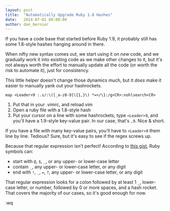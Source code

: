 ```yaml
---
layout: post
title:  "Automatically Upgrade Ruby 1.8 Hashes"
date:   2014-07-01 09:00:00
author: dan_bernier
---
```


If you have a code base that started before Ruby 1.9, it probably still has some 1.8-style hashes hanging around in there.

When nifty new syntax comes out, we start using it on _new_ code, and we gradually work it into existing code as we make other changes to it, but it's not always worth the effort to manually update all the code (or worth the risk to automate it), just for consistency.

This little helper doesn't change those dynamics much, but it _does_ make it easier to manually yank out your hashrockets.

    map <Leader>9 :.s/:\([_a-z0-9]\{1,}\) *=>/\1:/g<CR>:nohlsearch<CR>

1. Put that in your .vimrc, and reload vim
2. Open a ruby file with a 1.8-style hash
3. Put your cursor on a line with some hashrockets, type `<Leader>9`, and you'll have a 1.9-style key-value pair. In our case, that's `,9`. Nice & short.

If you have a file with many key-value pairs, you'll have to `<Leader>9` them line by line. Tedious? Sure, but it's easy to see if the regex screws up.

Because that regular expression isn't perfect! According to [this gist](https://gist.github.com/misfo/1072693), Ruby symbols can:

* start with `@`, `$`, `_`, or any upper- or lower-case letter
* contain `_`, any upper- or lower-case letter, or any digit
* end with `!`, `_`, `=`, `?`, any upper- or lower-case letter, or any digit

That regular expression looks for a colon followed by at least 1 `_`, lower-case letter, or number, followed by 0 or more spaces, and a hash rocket.  That covers the majority of our cases, so it's good enough for now.

:wq

